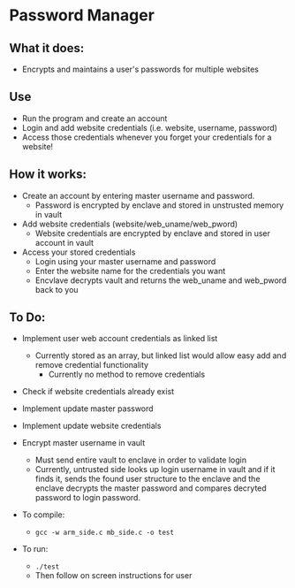 # Password Manager

## What it does:
* Encrypts and maintains a user's passwords for multiple websites

## Use
* Run the program and create an account
* Login and add website credentials (i.e. website, username, password)
* Access those credentials whenever you forget your credentials for a website!

## How it works:
* Create an account by entering master username and password.
	* Password is encrypted by enclave and stored in unstrusted memory in vault
* Add website credentials (website/web_uname/web_pword)
	* Website credentials are encrypted by enclave and stored in user account in vault
* Access your stored credentials
	* Login using your master username and password
	* Enter the website name for the credentials you want
	* Encvlave decrypts vault and returns the web_uname and web_pword back to you

## To Do:
* Implement user web account credentials as linked list
	* Currently stored as an array, but linked list would allow easy add and remove credential functionality
		* Currently no method to remove credentials
* Check if website credentials already exist
* Implement update master password
* Implement update website credentials
* Encrypt master username in vault
	* Must send entire vault to enclave in order to validate login
	* Currently, untrusted side looks up login username in vault and if it finds it, sends the found user structure to the enclave and the enclave decrypts the master password and compares decryted password to login password.

* To compile:
	* `gcc -w arm_side.c mb_side.c -o test`
* To run:
	* `./test`
	* Then follow on screen instructions for user

